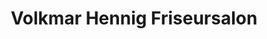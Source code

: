 ---
title: "Volkmar Hennig Friseursalon"
url: /lauter-bernsbach/volkmar-hennig-friseursalon/
shop: Friseur
---